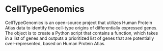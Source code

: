# CellTypeGenomics
CellTypeGenomics is an open-source project that utilizes Human Protein Atlas data to identify the cell-type origins of differentially expressed genes.
The object is to create a Python script that contains a function, which takes in a list of genes and outputs a prioritized list of genes that are potentially over-represented, based on Human Protein Atlas.
